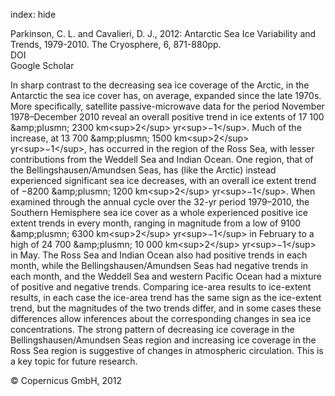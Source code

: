 index: hide

<div class="Citation">

  <div class="Citation-body">
    <div class="Citation-text">Parkinson, C. L. and Cavalieri, D. J., 2012: Antarctic Sea Ice Variability and Trends, 1979-2010. <span class="Article-journal">The Cryosphere, </span><span class="Article-volume">6, </span>871-880pp.</div>
    <div class="Citation-links">
      <div class="CitationLink" data-href="https://doi.org/10.5194/tc-6-871-2012">
        <div class="CitationLink-icon CitationLink-Doi"></div>
        <div class="CitationLink-text">DOI</div>
      </div>
      <div class="CitationLink" data-href="https://scholar.google.com/scholar?q=10.5194/tc-6-871-2012">
        <div class="CitationLink-icon CitationLink-Scholar"></div>
        <div class="CitationLink-text">Google Scholar</div>
      </div>
    </div>
  </div>
</div>

In sharp contrast to the decreasing sea ice coverage of the Arctic, in the Antarctic the sea ice cover has, on average, expanded since the late 1970s. More specifically, satellite passive-microwave data for the period November 1978–December 2010 reveal an overall positive trend in ice extents of 17 100 &amp;amp;plusmn; 2300 km&lt;sup&gt;2&lt;/sup&gt; yr&lt;sup&gt;−1&lt;/sup&gt;. Much of the increase, at 13 700 &amp;amp;plusmn; 1500 km&lt;sup&gt;2&lt;/sup&gt; yr&lt;sup&gt;−1&lt;/sup&gt;, has occurred in the region of the Ross Sea, with lesser contributions from the Weddell Sea and Indian Ocean. One region, that of the Bellingshausen/Amundsen Seas, has (like the Arctic) instead experienced significant sea ice decreases, with an overall ice extent trend of −8200 &amp;amp;plusmn; 1200 km&lt;sup&gt;2&lt;/sup&gt; yr&lt;sup&gt;−1&lt;/sup&gt;. When examined through the annual cycle over the 32-yr period 1979–2010, the Southern Hemisphere sea ice cover as a whole experienced positive ice extent trends in every month, ranging in magnitude from a low of 9100 &amp;amp;plusmn; 6300 km&lt;sup&gt;2&lt;/sup&gt; yr&lt;sup&gt;−1&lt;/sup&gt; in February to a high of 24 700 &amp;amp;plusmn; 10 000 km&lt;sup&gt;2&lt;/sup&gt; yr&lt;sup&gt;−1&lt;/sup&gt; in May. The Ross Sea and Indian Ocean also had positive trends in each month, while the Bellingshausen/Amundsen Seas had negative trends in each month, and the Weddell Sea and western Pacific Ocean had a mixture of positive and negative trends. Comparing ice-area results to ice-extent results, in each case the ice-area trend has the same sign as the ice-extent trend, but the magnitudes of the two trends differ, and in some cases these differences allow inferences about the corresponding changes in sea ice concentrations. The strong pattern of decreasing ice coverage in the Bellingshausen/Amundsen Seas region and increasing ice coverage in the Ross Sea region is suggestive of changes in atmospheric circulation. This is a key topic for future research.

<div class="Citation-copy">
&copy; Copernicus GmbH, 2012
</div>